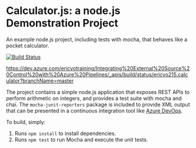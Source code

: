 Calculator.js: a node.js Demonstration Project
==============================================
An example node.js project, including tests with mocha, that behaves like
a pocket calculator.

[![Build Status](https://dev.azure.com/ericvotraining/Integrating%20External%20Source%20Control%20with%20Azure%20Pipelines/_apis/build/status/ericvo215.calculator?branchName=master)](https://dev.azure.com/ericvotraining/Integrating%20External%20Source%20Control%20with%20Azure%20Pipelines/_build/latest?definitionId=7&branchName=master)

https://dev.azure.com/ericvotraining/Integrating%20External%20Source%20Control%20with%20Azure%20Pipelines/_apis/build/status/ericvo215.calculator?branchName=master

The project contains a simple node.js application that exposes REST APIs
to perform arithmetic on integers, and provides a test suite with mocha
and chai.  The `mocha-junit-reporters` package is included to provide XML
output that can be presented in a continuous integration tool like
[Azure DevOps](https://azure.com/devops).

To build, simply:

1. Runs `npm install` to install dependencies.
2. Runs `npm test` to run Mocha and execute the unit tests.

